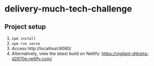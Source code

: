 # delivery-much-tech-challenge

## Project setup
1. ````npm install ````
2.  ````npm run serve ````
3. Access http://localhost:8080/
4. Alternatively, view the latest build on Netlify: https://vigilant-dijkstra-d2670e.netlify.com/

